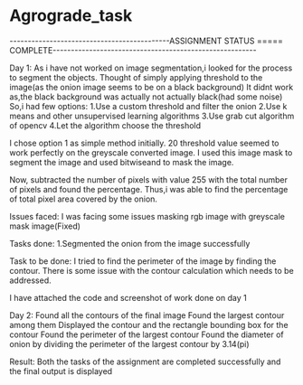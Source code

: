 # Agrograde_task
--------------------------------------------ASSIGNMENT STATUS ===== COMPLETE--------------------------------------------------------


Day 1:
As i have not worked on image segmentation,i looked for the process to segment the objects.
Thought of simply applying threshold to the image(as the onion image seems to be on a black background)
It didnt work as,the black background was actually not actually black(had some noise)
So,i had few options:
1.Use a custom threshold and filter the onion
2.Use k means and other unsupervised learning algorithms
3.Use grab cut algorithm of opencv
4.Let the algorithm choose the threshold

I chose option 1 as simple method initially.
20 threshold value seemed to work perfectly on the greyscale converted image.
I used this image mask to segment the image and used bitwiseand to mask the image.

Now, subtracted the number of pixels with value 255 with the total number of pixels and found the percentage.
Thus,i was able to find the percentage of total pixel area covered by the onion.

Issues faced:
I was facing some issues masking rgb image with greyscale mask image(Fixed)

Tasks done:
1.Segmented the onion from the image successfully

Task to be done:
I tried to find the perimeter of the image by finding the contour.
There is some issue with the contour calculation which needs to be addressed.

I have attached the code and screenshot of work done on day 1


Day 2:
Found all the contours of the final image
Found the largest contour among them
Displayed the contour and the rectangle bounding box for the contour
Found the perimeter of the largest contour
Found the diameter of onion by dividing the perimeter of the largest contour by 3.14(pi)

Result:
Both the tasks of the assignment are completed successfully and the final output is displayed
